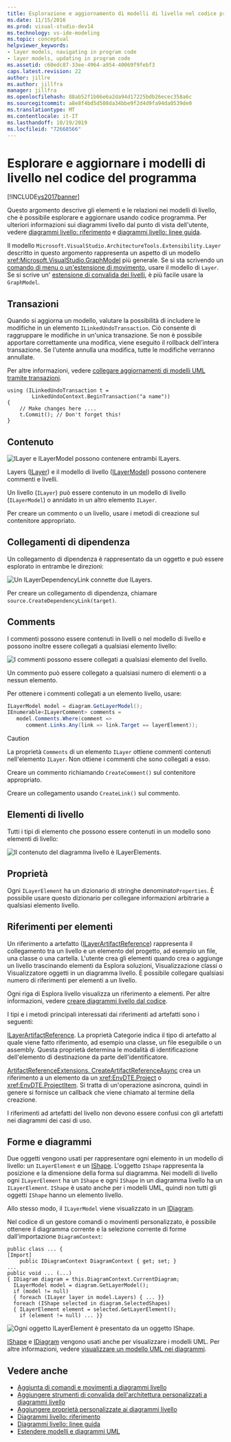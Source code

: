 ```yaml
---
title: Esplorazione e aggiornamento di modelli di livello nel codice programma | Microsoft Docs
ms.date: 11/15/2016
ms.prod: visual-studio-dev14
ms.technology: vs-ide-modeling
ms.topic: conceptual
helpviewer_keywords:
- layer models, navigating in program code
- layer models, updating in program code
ms.assetid: c60edc87-33ee-4964-a954-40069f9febf3
caps.latest.revision: 22
author: jillre
ms.author: jillfra
manager: jillfra
ms.openlocfilehash: 88ab52f1b06e6a2da94d17225bdb26ecec358a6c
ms.sourcegitcommit: a8e8f4bd5d508da34bbe9f2d4d9fa94da0539de0
ms.translationtype: MT
ms.contentlocale: it-IT
ms.lasthandoff: 10/19/2019
ms.locfileid: "72668566"
---
```

# <a name="navigate-and-update-layer-models-in-program-code"></a>Esplorare e aggiornare i modelli di livello nel codice del programma
[!INCLUDE[vs2017banner](../includes/vs2017banner.md)]

Questo argomento descrive gli elementi e le relazioni nei modelli di livello, che è possibile esplorare e aggiornare usando codice programma. Per ulteriori informazioni sui diagrammi livello dal punto di vista dell'utente, vedere [diagrammi livello: riferimento](../modeling/layer-diagrams-reference.md) e [diagrammi livello: linee guida](../modeling/layer-diagrams-guidelines.md).

 Il modello `Microsoft.VisualStudio.ArchitectureTools.Extensibility.Layer` descritto in questo argomento rappresenta un aspetto di un modello <xref:Microsoft.VisualStudio.GraphModel> più generale. Se si sta scrivendo un [comando di menu o un'estensione di movimento](../modeling/add-commands-and-gestures-to-layer-diagrams.md), usare il modello di `Layer`. Se si scrive un' [estensione di convalida dei livelli](../modeling/add-custom-architecture-validation-to-layer-diagrams.md), è più facile usare la `GraphModel`.

## <a name="transactions"></a>Transazioni
 Quando si aggiorna un modello, valutare la possibilità di includere le modifiche in un elemento `ILinkedUndoTransaction`. Ciò consente di raggruppare le modifiche in un'unica transazione. Se non è possibile apportare correttamente una modifica, viene eseguito il rollback dell'intera transazione. Se l'utente annulla una modifica, tutte le modifiche verranno annullate.

 Per altre informazioni, vedere [collegare aggiornamenti di modelli UML tramite transazioni](../modeling/link-uml-model-updates-by-using-transactions.md).

```
using (ILinkedUndoTransaction t =
        LinkedUndoContext.BeginTransaction("a name"))
{
    // Make changes here ....
    t.Commit(); // Don't forget this!
}
```

## <a name="containment"></a>Contenuto
 ![ILayer e ILayerModel possono contenere entrambi ILayers.](../modeling/media/layerapi-containment.png "LayerApi_Containment")

 Layers ([ILayer](/previous-versions/ff644251(v=vs.140))) e il modello di livello ([ILayerModel](/previous-versions/ff643069(v=vs.140))) possono contenere commenti e livelli.

 Un livello (`ILayer`) può essere contenuto in un modello di livello (`ILayerModel`) o annidato in un altro elemento `ILayer`.

 Per creare un commento o un livello, usare i metodi di creazione sul contenitore appropriato.

## <a name="dependency-links"></a>Collegamenti di dipendenza
 Un collegamento di dipendenza è rappresentato da un oggetto e può essere esplorato in entrambe le direzioni:

 ![Un ILayerDependencyLink connette due ILayers.](../modeling/media/layerapi-dependency.png "LayerApi_Dependency")

 Per creare un collegamento di dipendenza, chiamare `source.CreateDependencyLink(target)`.

## <a name="comments"></a>Comments
 I commenti possono essere contenuti in livelli o nel modello di livello e possono inoltre essere collegati a qualsiasi elemento livello:

 ![I commenti possono essere collegati a qualsiasi elemento del livello.](../modeling/media/layerapi-comments.png "LayerApi_Comments")

 Un commento può essere collegato a qualsiasi numero di elementi o a nessun elemento.

 Per ottenere i commenti collegati a un elemento livello, usare:

```csharp
ILayerModel model = diagram.GetLayerModel();
IEnumerable<ILayerComment> comments =
   model.Comments.Where(comment =>
      comment.Links.Any(link => link.Target == layerElement));

```

> [!CAUTION]
> La proprietà `Comments` di un elemento `ILayer` ottiene commenti contenuti nell'elemento `ILayer`. Non ottiene i commenti che sono collegati a esso.

 Creare un commento richiamando `CreateComment()` sul contenitore appropriato.

 Creare un collegamento usando `CreateLink()` sul commento.

## <a name="layer-elements"></a>Elementi di livello
 Tutti i tipi di elemento che possono essere contenuti in un modello sono elementi di livello:

 ![Il contenuto del diagramma livello è ILayerElements.](../modeling/media/layerapi-layerelements.png "LayerApi_LayerElements")

## <a name="properties"></a>Proprietà
 Ogni `ILayerElement` ha un dizionario di stringhe denominato`Properties`. È possibile usare questo dizionario per collegare informazioni arbitrarie a qualsiasi elemento livello.

## <a name="artifact-references"></a>Riferimenti per elementi
 Un riferimento a artefatto ([ILayerArtifactReference](/previous-versions/ff644536(v=vs.140))) rappresenta il collegamento tra un livello e un elemento del progetto, ad esempio un file, una classe o una cartella. L'utente crea gli elementi quando crea o aggiunge un livello trascinando elementi da Esplora soluzioni, Visualizzazione classi o Visualizzatore oggetti in un diagramma livello. È possibile collegare qualsiasi numero di riferimenti per elementi a un livello.

 Ogni riga di Esplora livello visualizza un riferimento a elementi. Per altre informazioni, vedere [creare diagrammi livello dal codice](../modeling/create-layer-diagrams-from-your-code.md).

 I tipi e i metodi principali interessati dai riferimenti ad artefatti sono i seguenti:

 [ILayerArtifactReference](/previous-versions/ff644536(v=vs.140)). La proprietà Categorie indica il tipo di artefatto al quale viene fatto riferimento, ad esempio una classe, un file eseguibile o un assembly. Questa proprietà determina le modalità di identificazione dell'elemento di destinazione da parte dell'identificatore.

 [ArtifactReferenceExtensions. CreateArtifactReferenceAsync](/previous-versions/ff695840(v=vs.140)) crea un riferimento a un elemento da un <xref:EnvDTE.Project> o <xref:EnvDTE.ProjectItem>. Si tratta di un'operazione asincrona, quindi in genere si fornisce un callback che viene chiamato al termine della creazione.

 I riferimenti ad artefatti del livello non devono essere confusi con gli artefatti nei diagrammi dei casi di uso.

## <a name="shapes-and-diagrams"></a>Forme e diagrammi
 Due oggetti vengono usati per rappresentare ogni elemento in un modello di livello: un `ILayerElement` e un [IShape](/previous-versions/ee806673(v=vs.140)). L'oggetto `IShape` rappresenta la posizione e la dimensione della forma sul diagramma. Nei modelli di livello ogni `ILayerElement` ha un `IShape` e ogni `IShape` in un diagramma livello ha un `ILayerElement`. `IShape` è usato anche per i modelli UML, quindi non tutti gli oggetti `IShape` hanno un elemento livello.

 Allo stesso modo, il `ILayerModel` viene visualizzato in un [IDiagram](/previous-versions/ee789658(v=vs.140)).

 Nel codice di un gestore comandi o movimenti personalizzato, è possibile ottenere il diagramma corrente e la selezione corrente di forme dall'importazione `DiagramContext`:

```
public class ... {
[Import]
    public IDiagramContext DiagramContext { get; set; }
...
public void ... (...)
{ IDiagram diagram = this.DiagramContext.CurrentDiagram;
  ILayerModel model = diagram.GetLayerModel();
  if (model != null)
  { foreach (ILayer layer in model.Layers) { ... }}
  foreach (IShape selected in diagram.SelectedShapes)
  { ILayerElement element = selected.GetLayerElement();
    if (element != null) ... }}
```

 ![Ogni oggetto ILayerElement è presentato da un oggetto IShape.](../modeling/media/layerapi-shapes.png)

 [IShape](/previous-versions/ee806673(v=vs.140)) e [IDiagram](/previous-versions/ee789658(v=vs.140)) vengono usati anche per visualizzare i modelli UML. Per altre informazioni, vedere [visualizzare un modello UML nei diagrammi](../modeling/display-a-uml-model-on-diagrams.md).

## <a name="see-also"></a>Vedere anche

- [Aggiunta di comandi e movimenti a diagrammi livello](../modeling/add-commands-and-gestures-to-layer-diagrams.md)
- [Aggiungere strumenti di convalida dell'architettura personalizzati a diagrammi livello](../modeling/add-custom-architecture-validation-to-layer-diagrams.md)
- [Aggiungere proprietà personalizzate ai diagrammi livello](../modeling/add-custom-properties-to-layer-diagrams.md)
- [Diagrammi livello: riferimento](../modeling/layer-diagrams-reference.md)
- [Diagrammi livello: linee guida](../modeling/layer-diagrams-guidelines.md)
- [Estendere modelli e diagrammi UML](../modeling/extend-uml-models-and-diagrams.md)
